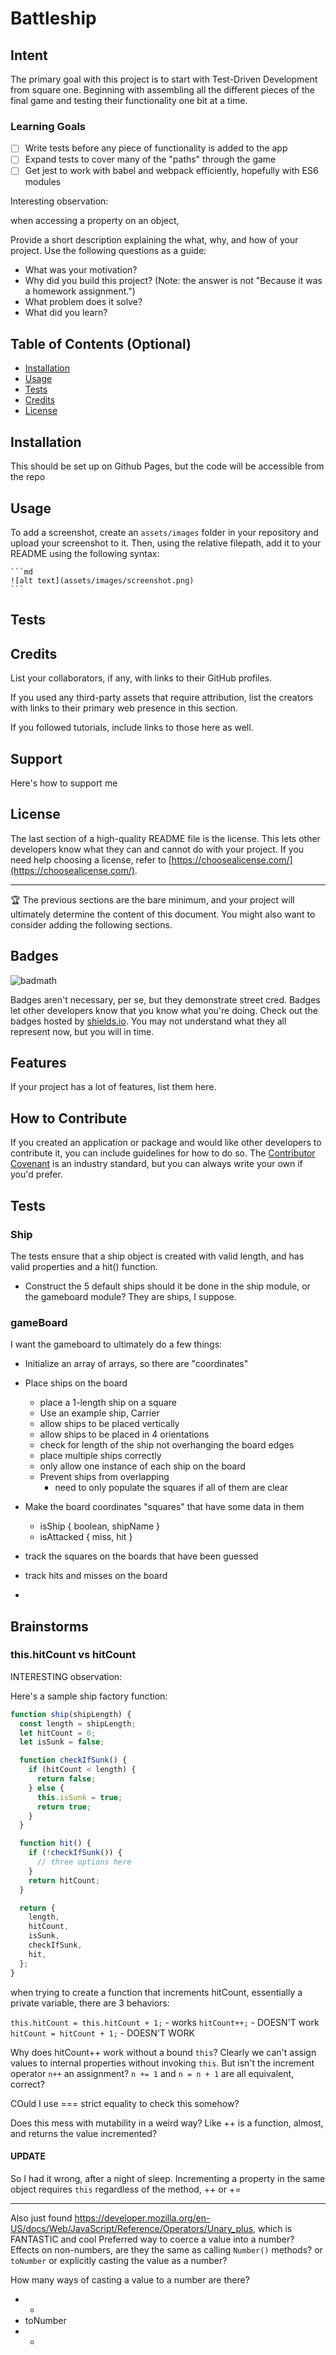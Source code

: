 # Battleship

## Intent

The primary goal with this project is to start with Test-Driven Development from square one. Beginning with assembling all the different pieces of the final game and testing their functionality one bit at a time.

### Learning Goals

- [ ] Write tests before any piece of functionality is added to the app
- [ ] Expand tests to cover many of the "paths" through the game
- [ ] Get jest to work with babel and webpack efficiently, hopefully with ES6 modules

Interesting observation:

when accessing a property on an object,

Provide a short description explaining the what, why, and how of your project. Use the following questions as a guide:

- What was your motivation?
- Why did you build this project? (Note: the answer is not "Because it was a homework assignment.")
- What problem does it solve?
- What did you learn?

## Table of Contents (Optional)

- [Installation](#installation)
- [Usage](#usage)
- [Tests](#tests)
- [Credits](#credits)
- [License](#license)

## Installation

This should be set up on Github Pages, but the code will be accessible from the repo

## Usage

To add a screenshot, create an `assets/images` folder in your repository and upload your screenshot to it. Then, using the relative filepath, add it to your README using the following syntax:

    ```md
    ![alt text](assets/images/screenshot.png)
    ```

## Tests

## Credits

List your collaborators, if any, with links to their GitHub profiles.

If you used any third-party assets that require attribution, list the creators with links to their primary web presence in this section.

If you followed tutorials, include links to those here as well.

## Support

Here's how to support me

## License

The last section of a high-quality README file is the license. This lets other developers know what they can and cannot do with your project. If you need help choosing a license, refer to [https://choosealicense.com/](https://choosealicense.com/).

---

🏆 The previous sections are the bare minimum, and your project will ultimately determine the content of this document. You might also want to consider adding the following sections.

## Badges

![badmath](https://img.shields.io/github/languages/top/lernantino/badmath)

Badges aren't necessary, per se, but they demonstrate street cred. Badges let other developers know that you know what you're doing. Check out the badges hosted by [shields.io](https://shields.io/). You may not understand what they all represent now, but you will in time.

## Features

If your project has a lot of features, list them here.

## How to Contribute

If you created an application or package and would like other developers to contribute it, you can include guidelines for how to do so. The [Contributor Covenant](https://www.contributor-covenant.org/) is an industry standard, but you can always write your own if you'd prefer.

## Tests

### Ship

The tests ensure that a ship object is created with valid length, and has valid properties and a hit() function.

- Construct the 5 default ships
  should it be done in the ship module, or the gameboard module? They are ships, I suppose.

### gameBoard

I want the gameboard to ultimately do a few things:

- Initialize an array of arrays, so there are "coordinates"
- Place ships on the board

  - place a 1-length ship on a square
  - Use an example ship, Carrier
  - allow ships to be placed vertically
  - allow ships to be placed in 4 orientations
  - check for length of the ship not overhanging the board edges
  - place multiple ships correctly
  - only allow one instance of each ship on the board
  - Prevent ships from overlapping
    - need to only populate the squares if all of them are clear

- Make the board coordinates "squares" that have some data in them
  - isShip { boolean, shipName }
  - isAttacked { miss, hit }
- track the squares on the boards that have been guessed
- track hits and misses on the board

-

## Brainstorms

### this.hitCount vs hitCount

INTERESTING observation:

Here's a sample ship factory function:

```js
function ship(shipLength) {
  const length = shipLength;
  let hitCount = 0;
  let isSunk = false;

  function checkIfSunk() {
    if (hitCount < length) {
      return false;
    } else {
      this.isSunk = true;
      return true;
    }
  }

  function hit() {
    if (!checkIfSunk()) {
      // three options here
    }
    return hitCount;
  }

  return {
    length,
    hitCount,
    isSunk,
    checkIfSunk,
    hit,
  };
}
```

when trying to create a function that increments hitCount, essentially a private variable, there are 3 behaviors:

`this.hitCount = this.hitCount + 1;` - works
`hitCount++;` - DOESN'T work
`hitCount = hitCount + 1;` - DOESN'T WORK

Why does hitCount++ work without a bound `this`? Clearly we can't assign values to internal properties without invoking `this`. But isn't the increment operator `n++` an assignment? `n += 1` and `n = n + 1` are all equivalent, correct?

COuld I use === strict equality to check this somehow?

Does this mess with mutability in a weird way? Like ++ is a function, almost, and returns the value incremented?

#### UPDATE

So I had it wrong, after a night of sleep. Incrementing a property in the same object requires `this` regardless of the method, ++ or +=

---

Also just found https://developer.mozilla.org/en-US/docs/Web/JavaScript/Reference/Operators/Unary_plus, which is FANTASTIC and cool
Preferred way to coerce a value into a number? Effects on non-numbers, are they the same as calling `Number()` methods? or `toNumber` or explicitly casting the value as a number?

How many ways of casting a value to a number are there?

- -
- toNumber
- -
